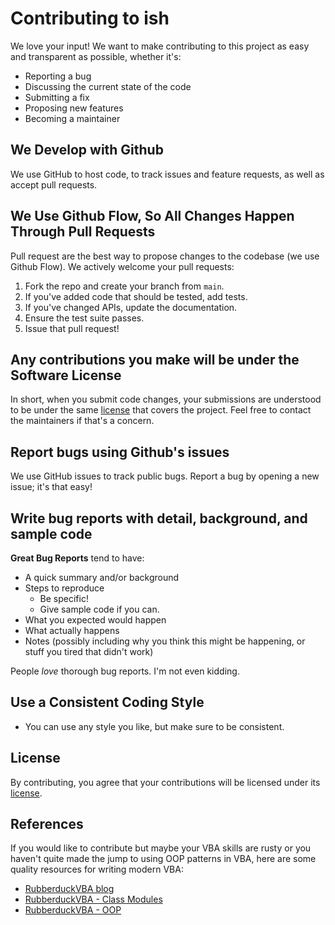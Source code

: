 # Contributing to ish

We love your input! We want to make contributing to this project as easy and transparent as possible, whether it's:

- Reporting a bug
- Discussing the current state of the code
- Submitting a fix
- Proposing new features
- Becoming a maintainer

## We Develop with Github

We use GitHub to host code, to track issues and feature requests, as well as accept pull requests.

## We Use Github Flow, So All Changes Happen Through Pull Requests

Pull request are the best way to propose changes to the codebase (we use Github Flow). We actively welcome your pull requests:

1. Fork the repo and create your branch from `main`.
2. If you've added code that should be tested, add tests.
3. If you've changed APIs, update the documentation.
4. Ensure the test suite passes.
5. Issue that pull request!

## Any contributions you make will be under the Software License

In short, when you submit code changes, your submissions are understood to be under the same [license](LICENSE) that covers the project. Feel free to contact the maintainers if that's a concern.

## Report bugs using Github's issues

We use GitHub issues to track public bugs. Report a bug by opening a new issue; it's that easy!

## Write bug reports with detail, background, and sample code

**Great Bug Reports** tend to have:

- A quick summary and/or background
- Steps to reproduce
  - Be specific!
  - Give sample code if you can.
- What you expected would happen
- What actually happens
- Notes (possibly including why you think this might be happening, or stuff you tired that didn't work)

People _love_ thorough bug reports. I'm not even kidding.

## Use a Consistent Coding Style

- You can use any style you like, but make sure to be consistent.

## License

By contributing, you agree that your contributions will be licensed under its [license](LICENSE).

## References

If you would like to contribute but maybe your VBA skills are rusty or you haven't quite made the jump to using OOP patterns in VBA, here are some quality resources for writing modern VBA:

- [RubberduckVBA blog](https://rubberduckvba.blog/)
- [RubberduckVBA - Class Modules](https://rubberduckvba.blog/2019/07/08/about-class-modules/)
- [RubberduckVBA - OOP](https://rubberduckvba.blog/2016/01/11/oop-in-vba-immutability-the-factory-pattern/)

